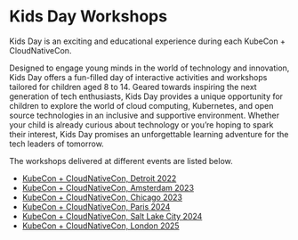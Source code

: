 # Kids Day Workshops

Kids Day is an exciting and educational experience during each KubeCon + CloudNativeCon.

Designed to engage young minds in the world of technology and innovation, Kids Day offers a fun-filled day of interactive activities and workshops tailored for children aged 8 to 14. Geared towards inspiring the next generation of tech enthusiasts, Kids Day provides a unique opportunity for children to explore the world of cloud computing, Kubernetes, and open source technologies in an inclusive and supportive environment. Whether your child is already curious about technology or you’re hoping to spark their interest, Kids Day promises an unforgettable learning adventure for the tech leaders of tomorrow.

The workshops delivered at different events are listed below.

* [KubeCon + CloudNativeCon, Detroit 2022](detroit-2022.md)
* [KubeCon + CloudNativeCon, Amsterdam 2023](amsterdam-2023.md)
* [KubeCon + CloudNativeCon, Chicago 2023](chicago-2023.md)
* [KubeCon + CloudNativeCon, Paris 2024](paris-2024.md)
* [KubeCon + CloudNativeCon, Salt Lake City 2024](saltlakecity-2024.md)
* [KubeCon + CloudNativeCon, London 2025](london-2025.md)
